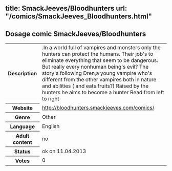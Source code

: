 title: SmackJeeves/Bloodhunters
url: "/comics/SmackJeeves_Bloodhunters.html"
---
Dosage comic SmackJeeves/Bloodhunters
-----------------------------------------

<table class="comicinfo">
<tr>
<th>Description</th><td>.In a world full of vampires and monsters only the hunters can protect the humans. Their job's to eliminate everything that seem to be dangerous. But really every nonhuman being's evil? The story's following Dren,a young vampire who's different from the other vampires both in nature and abilities ( and eats fruits?) Raised by the hunters he aims to become a hunter Read from left to right</td>
</tr>
<tr>
<th>Website</th><td><a href="http://bloodhunters.smackjeeves.com/comics/">http://bloodhunters.smackjeeves.com/comics/</a></td>
</tr>
<tr>
<th>Genre</th><td>Other</td>
</tr>
<tr>
<th>Language</th><td>English</td>
</tr>
<tr>
<th>Adult content</th><td>no</td>
</tr>
<tr>
<th>Status</th><td>ok on 11.04.2013</td>
</tr>
<tr>
<th>Votes</th><td>0</div></td>
</tr>
</table>
